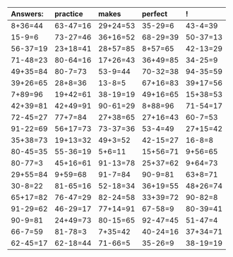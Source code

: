 | Answers: | practice | makes | perfect | ! |
| :--- | :--- | :--- | :--- | :--- |
| 8+36=44 | 63-47=16 | 29+24=53 | 35-29=6 | 43-4=39 | 
| 15-9=6 | 73-27=46 | 36+16=52 | 68-29=39 | 50-37=13 | 
| 56-37=19 | 23+18=41 | 28+57=85 | 8+57=65 | 42-13=29 | 
| 71-48=23 | 80-64=16 | 17+26=43 | 36+49=85 | 34-25=9 | 
| 49+35=84 | 80-7=73 | 53-9=44 | 70-32=38 | 94-35=59 | 
| 39+26=65 | 28+8=36 | 13-8=5 | 67+16=83 | 39+17=56 | 
| 7+89=96 | 19+42=61 | 38-19=19 | 49+16=65 | 15+38=53 | 
| 42+39=81 | 42+49=91 | 90-61=29 | 8+88=96 | 71-54=17 | 
| 72-45=27 | 77+7=84 | 27+38=65 | 27+16=43 | 60-7=53 | 
| 91-22=69 | 56+17=73 | 73-37=36 | 53-4=49 | 27+15=42 | 
| 35+38=73 | 19+13=32 | 49+3=52 | 42-15=27 | 16-8=8 | 
| 80-45=35 | 55-36=19 | 5+6=11 | 15+56=71 | 9+56=65 | 
| 80-77=3 | 45+16=61 | 91-13=78 | 25+37=62 | 9+64=73 | 
| 29+55=84 | 9+59=68 | 91-7=84 | 90-9=81 | 63+8=71 | 
| 30-8=22 | 81-65=16 | 52-18=34 | 36+19=55 | 48+26=74 | 
| 65+17=82 | 76-47=29 | 82-24=58 | 33+39=72 | 90-82=8 | 
| 91-29=62 | 46-29=17 | 77+14=91 | 67-58=9 | 80-39=41 | 
| 90-9=81 | 24+49=73 | 80-15=65 | 92-47=45 | 51-47=4 | 
| 66-7=59 | 81-78=3 | 7+35=42 | 40-24=16 | 37+34=71 | 
| 62-45=17 | 62-18=44 | 71-66=5 | 35-26=9 | 38-19=19 | 
